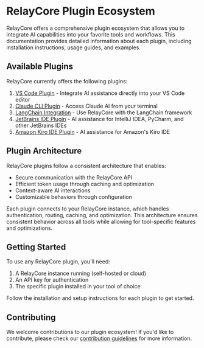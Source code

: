 # RelayCore Plugin Ecosystem

RelayCore offers a comprehensive plugin ecosystem that allows you to integrate AI capabilities into your favorite tools and workflows. This documentation provides detailed information about each plugin, including installation instructions, usage guides, and examples.

## Available Plugins

RelayCore currently offers the following plugins:

1. [VS Code Plugin](#vs-code-plugin) - Integrate AI assistance directly into your VS Code editor
2. [Claude CLI Plugin](#claude-cli-plugin) - Access Claude AI from your terminal
3. [LangChain Integration](#langchain-integration) - Use RelayCore with the LangChain framework
4. [JetBrains IDE Plugin](#jetbrains-ide-plugin) - AI assistance for IntelliJ IDEA, PyCharm, and other JetBrains IDEs
5. [Amazon Kiro IDE Plugin](#amazon-kiro-ide-plugin) - AI assistance for Amazon's Kiro IDE

## Plugin Architecture

RelayCore plugins follow a consistent architecture that enables:

- Secure communication with the RelayCore API
- Efficient token usage through caching and optimization
- Context-aware AI interactions
- Customizable behaviors through configuration

Each plugin connects to your RelayCore instance, which handles authentication, routing, caching, and optimization. This architecture ensures consistent behavior across all tools while allowing for tool-specific features and optimizations.

## Getting Started

To use any RelayCore plugin, you'll need:

1. A RelayCore instance running (self-hosted or cloud)
2. An API key for authentication
3. The specific plugin installed in your tool of choice

Follow the installation and setup instructions for each plugin to get started.

## Contributing

We welcome contributions to our plugin ecosystem! If you'd like to contribute, please check our [contribution guidelines](../contributing.md) for more information.